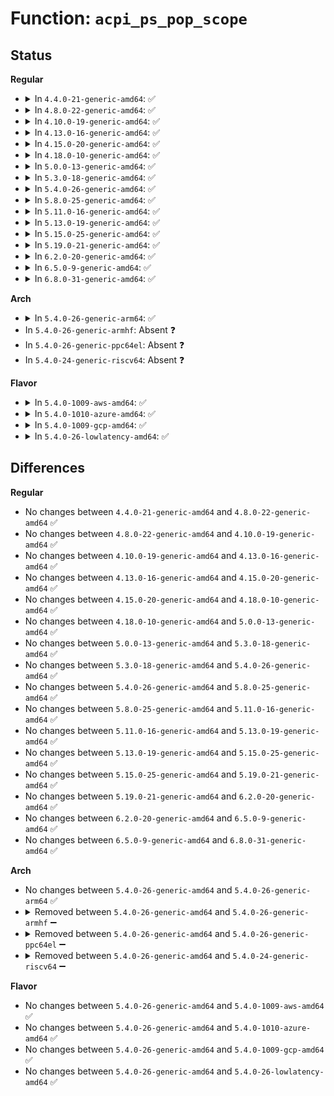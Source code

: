 # Function: <code>acpi_ps_pop_scope</code>

## Status
<b>Regular</b>
<ul>
<li>
<details>
<summary>In <code>4.4.0-21-generic-amd64</code>: ✅</summary>

```c
void acpi_ps_pop_scope(struct acpi_parse_state * parser_state, union acpi_parse_object * * op, u32 * arg_list, u32 * arg_count)
```

```json
{
  "name": "acpi_ps_pop_scope",
  "collision_type": "Unique Global",
  "inline_type": "No",
  "funcs": [
    {
      "addr": 18446744071583703494,
      "name": "acpi_ps_pop_scope",
      "external": true,
      "loc": "drivers/acpi/acpica/psscope.c:199",
      "file": "drivers/acpi/acpica/psscope.c",
      "inline": "seen, unknown",
      "caller_inline": [],
      "caller_func": [
        "drivers/acpi/acpica/psloop.c:acpi_ps_parse_loop",
        "drivers/acpi/acpica/psobject.c:acpi_ps_complete_final_op",
        "drivers/acpi/acpica/psobject.c:acpi_ps_complete_final_op"
      ]
    }
  ],
  "symbols": [
    {
      "addr": 18446744071583703494,
      "name": "acpi_ps_pop_scope",
      "section": ".text",
      "bind": "STB_GLOBAL",
      "size": 113
    }
  ]
}
```
</details>
</li>
<li>
<details>
<summary>In <code>4.8.0-22-generic-amd64</code>: ✅</summary>

```c
void acpi_ps_pop_scope(struct acpi_parse_state * parser_state, union acpi_parse_object * * op, u32 * arg_list, u32 * arg_count)
```

```json
{
  "name": "acpi_ps_pop_scope",
  "collision_type": "Unique Global",
  "inline_type": "No",
  "funcs": [
    {
      "addr": 18446744071584027891,
      "name": "acpi_ps_pop_scope",
      "external": true,
      "loc": "drivers/acpi/acpica/psscope.c:199",
      "file": "drivers/acpi/acpica/psscope.c",
      "inline": "seen, unknown",
      "caller_inline": [],
      "caller_func": [
        "drivers/acpi/acpica/psloop.c:acpi_ps_parse_loop",
        "drivers/acpi/acpica/psobject.c:acpi_ps_complete_final_op",
        "drivers/acpi/acpica/psobject.c:acpi_ps_complete_final_op"
      ]
    }
  ],
  "symbols": [
    {
      "addr": 18446744071584027891,
      "name": "acpi_ps_pop_scope",
      "section": ".text",
      "bind": "STB_GLOBAL",
      "size": 113
    }
  ]
}
```
</details>
</li>
<li>
<details>
<summary>In <code>4.10.0-19-generic-amd64</code>: ✅</summary>

```c
void acpi_ps_pop_scope(struct acpi_parse_state * parser_state, union acpi_parse_object * * op, u32 * arg_list, u32 * arg_count)
```

```json
{
  "name": "acpi_ps_pop_scope",
  "collision_type": "Unique Global",
  "inline_type": "No",
  "funcs": [
    {
      "addr": 18446744071584169812,
      "name": "acpi_ps_pop_scope",
      "external": true,
      "loc": "drivers/acpi/acpica/psscope.c:199",
      "file": "drivers/acpi/acpica/psscope.c",
      "inline": "seen, unknown",
      "caller_inline": [],
      "caller_func": [
        "drivers/acpi/acpica/psloop.c:acpi_ps_parse_loop",
        "drivers/acpi/acpica/psobject.c:acpi_ps_complete_final_op",
        "drivers/acpi/acpica/psobject.c:acpi_ps_complete_final_op"
      ]
    }
  ],
  "symbols": [
    {
      "addr": 18446744071584169812,
      "name": "acpi_ps_pop_scope",
      "section": ".text",
      "bind": "STB_GLOBAL",
      "size": 113
    }
  ]
}
```
</details>
</li>
<li>
<details>
<summary>In <code>4.13.0-16-generic-amd64</code>: ✅</summary>

```c
void acpi_ps_pop_scope(struct acpi_parse_state * parser_state, union acpi_parse_object * * op, u32 * arg_list, u32 * arg_count)
```

```json
{
  "name": "acpi_ps_pop_scope",
  "collision_type": "Unique Global",
  "inline_type": "No",
  "funcs": [
    {
      "addr": 18446744071584237295,
      "name": "acpi_ps_pop_scope",
      "external": true,
      "loc": "drivers/acpi/acpica/psscope.c:199",
      "file": "drivers/acpi/acpica/psscope.c",
      "inline": "seen, unknown",
      "caller_inline": [],
      "caller_func": [
        "drivers/acpi/acpica/psloop.c:acpi_ps_parse_loop",
        "drivers/acpi/acpica/psobject.c:acpi_ps_complete_final_op",
        "drivers/acpi/acpica/psobject.c:acpi_ps_complete_final_op"
      ]
    }
  ],
  "symbols": [
    {
      "addr": 18446744071584237295,
      "name": "acpi_ps_pop_scope",
      "section": ".text",
      "bind": "STB_GLOBAL",
      "size": 113
    }
  ]
}
```
</details>
</li>
<li>
<details>
<summary>In <code>4.15.0-20-generic-amd64</code>: ✅</summary>

```c
void acpi_ps_pop_scope(struct acpi_parse_state * parser_state, union acpi_parse_object * * op, u32 * arg_list, u32 * arg_count)
```

```json
{
  "name": "acpi_ps_pop_scope",
  "collision_type": "Unique Global",
  "inline_type": "No",
  "funcs": [
    {
      "addr": 18446744071584588231,
      "name": "acpi_ps_pop_scope",
      "external": true,
      "loc": "drivers/acpi/acpica/psscope.c:199",
      "file": "drivers/acpi/acpica/psscope.c",
      "inline": "seen, unknown",
      "caller_inline": [],
      "caller_func": [
        "drivers/acpi/acpica/psloop.c:acpi_ps_parse_loop",
        "drivers/acpi/acpica/psobject.c:acpi_ps_complete_final_op",
        "drivers/acpi/acpica/psobject.c:acpi_ps_complete_final_op",
        "drivers/acpi/acpica/psobject.c:acpi_ps_complete_op",
        "drivers/acpi/acpica/psobject.c:acpi_ps_complete_op",
        "drivers/acpi/acpica/psobject.c:acpi_ps_complete_op",
        "drivers/acpi/acpica/psobject.c:acpi_ps_complete_op",
        "drivers/acpi/acpica/psobject.c:acpi_ps_complete_op"
      ]
    }
  ],
  "symbols": [
    {
      "addr": 18446744071584588231,
      "name": "acpi_ps_pop_scope",
      "section": ".text",
      "bind": "STB_GLOBAL",
      "size": 251
    }
  ]
}
```
</details>
</li>
<li>
<details>
<summary>In <code>4.18.0-10-generic-amd64</code>: ✅</summary>

```c
void acpi_ps_pop_scope(struct acpi_parse_state * parser_state, union acpi_parse_object * * op, u32 * arg_list, u32 * arg_count)
```

```json
{
  "name": "acpi_ps_pop_scope",
  "collision_type": "Unique Global",
  "inline_type": "No",
  "funcs": [
    {
      "addr": 18446744071584813755,
      "name": "acpi_ps_pop_scope",
      "external": true,
      "loc": "drivers/acpi/acpica/psscope.c:165",
      "file": "drivers/acpi/acpica/psscope.c",
      "inline": "seen, unknown",
      "caller_inline": [],
      "caller_func": [
        "drivers/acpi/acpica/psloop.c:acpi_ps_parse_loop",
        "drivers/acpi/acpica/psobject.c:acpi_ps_complete_final_op",
        "drivers/acpi/acpica/psobject.c:acpi_ps_complete_final_op",
        "drivers/acpi/acpica/psobject.c:acpi_ps_complete_op",
        "drivers/acpi/acpica/psobject.c:acpi_ps_complete_op",
        "drivers/acpi/acpica/psobject.c:acpi_ps_complete_op",
        "drivers/acpi/acpica/psobject.c:acpi_ps_complete_op",
        "drivers/acpi/acpica/psobject.c:acpi_ps_complete_op"
      ]
    }
  ],
  "symbols": [
    {
      "addr": 18446744071584813755,
      "name": "acpi_ps_pop_scope",
      "section": ".text",
      "bind": "STB_GLOBAL",
      "size": 251
    }
  ]
}
```
</details>
</li>
<li>
<details>
<summary>In <code>5.0.0-13-generic-amd64</code>: ✅</summary>

```c
void acpi_ps_pop_scope(struct acpi_parse_state * parser_state, union acpi_parse_object * * op, u32 * arg_list, u32 * arg_count)
```

```json
{
  "name": "acpi_ps_pop_scope",
  "collision_type": "Unique Global",
  "inline_type": "No",
  "funcs": [
    {
      "addr": 18446744071584916475,
      "name": "acpi_ps_pop_scope",
      "external": true,
      "loc": "drivers/acpi/acpica/psscope.c:165",
      "file": "drivers/acpi/acpica/psscope.c",
      "inline": "seen, unknown",
      "caller_inline": [],
      "caller_func": [
        "drivers/acpi/acpica/psloop.c:acpi_ps_parse_loop",
        "drivers/acpi/acpica/psobject.c:acpi_ps_complete_final_op",
        "drivers/acpi/acpica/psobject.c:acpi_ps_complete_final_op",
        "drivers/acpi/acpica/psobject.c:acpi_ps_complete_op",
        "drivers/acpi/acpica/psobject.c:acpi_ps_complete_op",
        "drivers/acpi/acpica/psobject.c:acpi_ps_complete_op",
        "drivers/acpi/acpica/psobject.c:acpi_ps_complete_op",
        "drivers/acpi/acpica/psobject.c:acpi_ps_complete_op"
      ]
    }
  ],
  "symbols": [
    {
      "addr": 18446744071584916475,
      "name": "acpi_ps_pop_scope",
      "section": ".text",
      "bind": "STB_GLOBAL",
      "size": 251
    }
  ]
}
```
</details>
</li>
<li>
<details>
<summary>In <code>5.3.0-18-generic-amd64</code>: ✅</summary>

```c
void acpi_ps_pop_scope(struct acpi_parse_state * parser_state, union acpi_parse_object * * op, u32 * arg_list, u32 * arg_count)
```

```json
{
  "name": "acpi_ps_pop_scope",
  "collision_type": "Unique Global",
  "inline_type": "No",
  "funcs": [
    {
      "addr": 18446744071585119147,
      "name": "acpi_ps_pop_scope",
      "external": true,
      "loc": "drivers/acpi/acpica/psscope.c:165",
      "file": "drivers/acpi/acpica/psscope.c",
      "inline": "seen, unknown",
      "caller_inline": [],
      "caller_func": [
        "drivers/acpi/acpica/psloop.c:acpi_ps_parse_loop",
        "drivers/acpi/acpica/psobject.c:acpi_ps_complete_final_op",
        "drivers/acpi/acpica/psobject.c:acpi_ps_complete_final_op",
        "drivers/acpi/acpica/psobject.c:acpi_ps_complete_op",
        "drivers/acpi/acpica/psobject.c:acpi_ps_complete_op",
        "drivers/acpi/acpica/psobject.c:acpi_ps_complete_op",
        "drivers/acpi/acpica/psobject.c:acpi_ps_complete_op",
        "drivers/acpi/acpica/psobject.c:acpi_ps_complete_op"
      ]
    }
  ],
  "symbols": [
    {
      "addr": 18446744071585119147,
      "name": "acpi_ps_pop_scope",
      "section": ".text",
      "bind": "STB_GLOBAL",
      "size": 253
    }
  ]
}
```
</details>
</li>
<li>
<details>
<summary>In <code>5.4.0-26-generic-amd64</code>: ✅</summary>

```c
void acpi_ps_pop_scope(struct acpi_parse_state * parser_state, union acpi_parse_object * * op, u32 * arg_list, u32 * arg_count)
```

```json
{
  "name": "acpi_ps_pop_scope",
  "collision_type": "Unique Global",
  "inline_type": "No",
  "funcs": [
    {
      "addr": 18446744071585255509,
      "name": "acpi_ps_pop_scope",
      "external": true,
      "loc": "drivers/acpi/acpica/psscope.c:165",
      "file": "drivers/acpi/acpica/psscope.c",
      "inline": "seen, unknown",
      "caller_inline": [],
      "caller_func": [
        "drivers/acpi/acpica/psloop.c:acpi_ps_parse_loop",
        "drivers/acpi/acpica/psobject.c:acpi_ps_complete_final_op",
        "drivers/acpi/acpica/psobject.c:acpi_ps_complete_final_op",
        "drivers/acpi/acpica/psobject.c:acpi_ps_complete_op",
        "drivers/acpi/acpica/psobject.c:acpi_ps_complete_op",
        "drivers/acpi/acpica/psobject.c:acpi_ps_complete_op",
        "drivers/acpi/acpica/psobject.c:acpi_ps_complete_op",
        "drivers/acpi/acpica/psobject.c:acpi_ps_complete_op"
      ]
    }
  ],
  "symbols": [
    {
      "addr": 18446744071585255509,
      "name": "acpi_ps_pop_scope",
      "section": ".text",
      "bind": "STB_GLOBAL",
      "size": 253
    }
  ]
}
```
</details>
</li>
<li>
<details>
<summary>In <code>5.8.0-25-generic-amd64</code>: ✅</summary>

```c
void acpi_ps_pop_scope(struct acpi_parse_state * parser_state, union acpi_parse_object * * op, u32 * arg_list, u32 * arg_count)
```

```json
{
  "name": "acpi_ps_pop_scope",
  "collision_type": "Unique Global",
  "inline_type": "No",
  "funcs": [
    {
      "addr": 18446744071585961438,
      "name": "acpi_ps_pop_scope",
      "external": true,
      "loc": "drivers/acpi/acpica/psscope.c:165",
      "file": "drivers/acpi/acpica/psscope.c",
      "inline": "seen, unknown",
      "caller_inline": [],
      "caller_func": [
        "drivers/acpi/acpica/psloop.c:acpi_ps_parse_loop",
        "drivers/acpi/acpica/psobject.c:acpi_ps_complete_final_op",
        "drivers/acpi/acpica/psobject.c:acpi_ps_complete_final_op",
        "drivers/acpi/acpica/psobject.c:acpi_ps_complete_op",
        "drivers/acpi/acpica/psobject.c:acpi_ps_complete_op",
        "drivers/acpi/acpica/psobject.c:acpi_ps_complete_op",
        "drivers/acpi/acpica/psobject.c:acpi_ps_complete_op",
        "drivers/acpi/acpica/psobject.c:acpi_ps_complete_op"
      ]
    }
  ],
  "symbols": [
    {
      "addr": 18446744071585961438,
      "name": "acpi_ps_pop_scope",
      "section": ".text",
      "bind": "STB_GLOBAL",
      "size": 253
    }
  ]
}
```
</details>
</li>
<li>
<details>
<summary>In <code>5.11.0-16-generic-amd64</code>: ✅</summary>

```c
void acpi_ps_pop_scope(struct acpi_parse_state * parser_state, union acpi_parse_object * * op, u32 * arg_list, u32 * arg_count)
```

```json
{
  "name": "acpi_ps_pop_scope",
  "collision_type": "Unique Global",
  "inline_type": "No",
  "funcs": [
    {
      "addr": 18446744071586084356,
      "name": "acpi_ps_pop_scope",
      "external": true,
      "loc": "drivers/acpi/acpica/psscope.c:165",
      "file": "drivers/acpi/acpica/psscope.c",
      "inline": "seen, unknown",
      "caller_inline": [],
      "caller_func": [
        "drivers/acpi/acpica/psloop.c:acpi_ps_parse_loop",
        "drivers/acpi/acpica/psobject.c:acpi_ps_complete_final_op",
        "drivers/acpi/acpica/psobject.c:acpi_ps_complete_final_op",
        "drivers/acpi/acpica/psobject.c:acpi_ps_complete_op",
        "drivers/acpi/acpica/psobject.c:acpi_ps_complete_op",
        "drivers/acpi/acpica/psobject.c:acpi_ps_complete_op",
        "drivers/acpi/acpica/psobject.c:acpi_ps_complete_op",
        "drivers/acpi/acpica/psobject.c:acpi_ps_complete_op"
      ]
    }
  ],
  "symbols": [
    {
      "addr": 18446744071586084356,
      "name": "acpi_ps_pop_scope",
      "section": ".text",
      "bind": "STB_GLOBAL",
      "size": 253
    }
  ]
}
```
</details>
</li>
<li>
<details>
<summary>In <code>5.13.0-19-generic-amd64</code>: ✅</summary>

```c
void acpi_ps_pop_scope(struct acpi_parse_state * parser_state, union acpi_parse_object * * op, u32 * arg_list, u32 * arg_count)
```

```json
{
  "name": "acpi_ps_pop_scope",
  "collision_type": "Unique Global",
  "inline_type": "No",
  "funcs": [
    {
      "addr": 18446744071585961159,
      "name": "acpi_ps_pop_scope",
      "external": true,
      "loc": "drivers/acpi/acpica/psscope.c:165",
      "file": "drivers/acpi/acpica/psscope.c",
      "inline": "seen, unknown",
      "caller_inline": [],
      "caller_func": [
        "drivers/acpi/acpica/psloop.c:acpi_ps_parse_loop",
        "drivers/acpi/acpica/psobject.c:acpi_ps_complete_final_op",
        "drivers/acpi/acpica/psobject.c:acpi_ps_complete_final_op",
        "drivers/acpi/acpica/psobject.c:acpi_ps_complete_op",
        "drivers/acpi/acpica/psobject.c:acpi_ps_complete_op",
        "drivers/acpi/acpica/psobject.c:acpi_ps_complete_op",
        "drivers/acpi/acpica/psobject.c:acpi_ps_complete_op",
        "drivers/acpi/acpica/psobject.c:acpi_ps_complete_op"
      ]
    }
  ],
  "symbols": [
    {
      "addr": 18446744071585961159,
      "name": "acpi_ps_pop_scope",
      "section": ".text",
      "bind": "STB_GLOBAL",
      "size": 253
    }
  ]
}
```
</details>
</li>
<li>
<details>
<summary>In <code>5.15.0-25-generic-amd64</code>: ✅</summary>

```c
void acpi_ps_pop_scope(struct acpi_parse_state * parser_state, union acpi_parse_object * * op, u32 * arg_list, u32 * arg_count)
```

```json
{
  "name": "acpi_ps_pop_scope",
  "collision_type": "Unique Global",
  "inline_type": "No",
  "funcs": [
    {
      "addr": 18446744071586449513,
      "name": "acpi_ps_pop_scope",
      "external": true,
      "loc": "drivers/acpi/acpica/psscope.c:165",
      "file": "drivers/acpi/acpica/psscope.c",
      "inline": "seen, unknown",
      "caller_inline": [],
      "caller_func": [
        "drivers/acpi/acpica/psloop.c:acpi_ps_parse_loop",
        "drivers/acpi/acpica/psobject.c:acpi_ps_complete_final_op",
        "drivers/acpi/acpica/psobject.c:acpi_ps_complete_final_op",
        "drivers/acpi/acpica/psobject.c:acpi_ps_complete_op",
        "drivers/acpi/acpica/psobject.c:acpi_ps_complete_op",
        "drivers/acpi/acpica/psobject.c:acpi_ps_complete_op",
        "drivers/acpi/acpica/psobject.c:acpi_ps_complete_op",
        "drivers/acpi/acpica/psobject.c:acpi_ps_complete_op"
      ]
    }
  ],
  "symbols": [
    {
      "addr": 18446744071586449513,
      "name": "acpi_ps_pop_scope",
      "section": ".text",
      "bind": "STB_GLOBAL",
      "size": 253
    }
  ]
}
```
</details>
</li>
<li>
<details>
<summary>In <code>5.19.0-21-generic-amd64</code>: ✅</summary>

```c
void acpi_ps_pop_scope(struct acpi_parse_state * parser_state, union acpi_parse_object * * op, u32 * arg_list, u32 * arg_count)
```

```json
{
  "name": "acpi_ps_pop_scope",
  "collision_type": "Unique Global",
  "inline_type": "No",
  "funcs": [
    {
      "addr": 18446744071587701180,
      "name": "acpi_ps_pop_scope",
      "external": true,
      "loc": "drivers/acpi/acpica/psscope.c:165",
      "file": "drivers/acpi/acpica/psscope.c",
      "inline": "seen, unknown",
      "caller_inline": [],
      "caller_func": [
        "drivers/acpi/acpica/psloop.c:acpi_ps_parse_loop",
        "drivers/acpi/acpica/psobject.c:acpi_ps_complete_final_op",
        "drivers/acpi/acpica/psobject.c:acpi_ps_complete_final_op",
        "drivers/acpi/acpica/psobject.c:acpi_ps_complete_op",
        "drivers/acpi/acpica/psobject.c:acpi_ps_complete_op",
        "drivers/acpi/acpica/psobject.c:acpi_ps_complete_op",
        "drivers/acpi/acpica/psobject.c:acpi_ps_complete_op",
        "drivers/acpi/acpica/psobject.c:acpi_ps_complete_op"
      ]
    }
  ],
  "symbols": [
    {
      "addr": 18446744071587701180,
      "name": "acpi_ps_pop_scope",
      "section": ".text",
      "bind": "STB_GLOBAL",
      "size": 265
    }
  ]
}
```
</details>
</li>
<li>
<details>
<summary>In <code>6.2.0-20-generic-amd64</code>: ✅</summary>

```c
void acpi_ps_pop_scope(struct acpi_parse_state * parser_state, union acpi_parse_object * * op, u32 * arg_list, u32 * arg_count)
```

```json
{
  "name": "acpi_ps_pop_scope",
  "collision_type": "Unique Global",
  "inline_type": "No",
  "funcs": [
    {
      "addr": 18446744071589015216,
      "name": "acpi_ps_pop_scope",
      "external": true,
      "loc": "drivers/acpi/acpica/psscope.c:165",
      "file": "drivers/acpi/acpica/psscope.c",
      "inline": "seen, unknown",
      "caller_inline": [],
      "caller_func": [
        "drivers/acpi/acpica/psloop.c:acpi_ps_parse_loop",
        "drivers/acpi/acpica/psobject.c:acpi_ps_complete_final_op",
        "drivers/acpi/acpica/psobject.c:acpi_ps_complete_final_op",
        "drivers/acpi/acpica/psobject.c:acpi_ps_complete_op",
        "drivers/acpi/acpica/psobject.c:acpi_ps_complete_op",
        "drivers/acpi/acpica/psobject.c:acpi_ps_complete_op",
        "drivers/acpi/acpica/psobject.c:acpi_ps_complete_op",
        "drivers/acpi/acpica/psobject.c:acpi_ps_complete_op"
      ]
    }
  ],
  "symbols": [
    {
      "addr": 18446744071589015216,
      "name": "acpi_ps_pop_scope",
      "section": ".text",
      "bind": "STB_GLOBAL",
      "size": 284
    }
  ]
}
```
</details>
</li>
<li>
<details>
<summary>In <code>6.5.0-9-generic-amd64</code>: ✅</summary>

```c
void acpi_ps_pop_scope(struct acpi_parse_state * parser_state, union acpi_parse_object * * op, u32 * arg_list, u32 * arg_count)
```

```json
{
  "name": "acpi_ps_pop_scope",
  "collision_type": "Unique Global",
  "inline_type": "No",
  "funcs": [
    {
      "addr": 18446744071589305776,
      "name": "acpi_ps_pop_scope",
      "external": true,
      "loc": "drivers/acpi/acpica/psscope.c:165",
      "file": "drivers/acpi/acpica/psscope.c",
      "inline": "seen, unknown",
      "caller_inline": [],
      "caller_func": [
        "drivers/acpi/acpica/psloop.c:acpi_ps_parse_loop",
        "drivers/acpi/acpica/psobject.c:acpi_ps_complete_final_op",
        "drivers/acpi/acpica/psobject.c:acpi_ps_complete_final_op",
        "drivers/acpi/acpica/psobject.c:acpi_ps_complete_op",
        "drivers/acpi/acpica/psobject.c:acpi_ps_complete_op",
        "drivers/acpi/acpica/psobject.c:acpi_ps_complete_op",
        "drivers/acpi/acpica/psobject.c:acpi_ps_complete_op",
        "drivers/acpi/acpica/psobject.c:acpi_ps_complete_op"
      ]
    }
  ],
  "symbols": [
    {
      "addr": 18446744071589305776,
      "name": "acpi_ps_pop_scope",
      "section": ".text",
      "bind": "STB_GLOBAL",
      "size": 284
    }
  ]
}
```
</details>
</li>
<li>
<details>
<summary>In <code>6.8.0-31-generic-amd64</code>: ✅</summary>

```c
void acpi_ps_pop_scope(struct acpi_parse_state * parser_state, union acpi_parse_object * * op, u32 * arg_list, u32 * arg_count)
```

```json
{
  "name": "acpi_ps_pop_scope",
  "collision_type": "Unique Global",
  "inline_type": "No",
  "funcs": [
    {
      "addr": 18446744071589612544,
      "name": "acpi_ps_pop_scope",
      "external": true,
      "loc": "drivers/acpi/acpica/psscope.c:165",
      "file": "drivers/acpi/acpica/psscope.c",
      "inline": "seen, unknown",
      "caller_inline": [],
      "caller_func": [
        "drivers/acpi/acpica/psloop.c:acpi_ps_parse_loop",
        "drivers/acpi/acpica/psobject.c:acpi_ps_complete_final_op",
        "drivers/acpi/acpica/psobject.c:acpi_ps_complete_final_op",
        "drivers/acpi/acpica/psobject.c:acpi_ps_complete_op",
        "drivers/acpi/acpica/psobject.c:acpi_ps_complete_op",
        "drivers/acpi/acpica/psobject.c:acpi_ps_complete_op",
        "drivers/acpi/acpica/psobject.c:acpi_ps_complete_op",
        "drivers/acpi/acpica/psobject.c:acpi_ps_complete_op"
      ]
    }
  ],
  "symbols": [
    {
      "addr": 18446744071589612544,
      "name": "acpi_ps_pop_scope",
      "section": ".text",
      "bind": "STB_GLOBAL",
      "size": 284
    }
  ]
}
```
</details>
</li>
</ul>
<b>Arch</b>
<ul>
<li>
<details>
<summary>In <code>5.4.0-26-generic-arm64</code>: ✅</summary>

```c
void acpi_ps_pop_scope(struct acpi_parse_state * parser_state, union acpi_parse_object * * op, u32 * arg_list, u32 * arg_count)
```

```json
{
  "name": "acpi_ps_pop_scope",
  "collision_type": "Unique Global",
  "inline_type": "No",
  "funcs": [
    {
      "addr": 18446603336497576600,
      "name": "acpi_ps_pop_scope",
      "external": true,
      "loc": "drivers/acpi/acpica/psscope.c:165",
      "file": "drivers/acpi/acpica/psscope.c",
      "inline": "seen, unknown",
      "caller_inline": [],
      "caller_func": [
        "drivers/acpi/acpica/psloop.c:acpi_ps_parse_loop",
        "drivers/acpi/acpica/psobject.c:acpi_ps_complete_final_op",
        "drivers/acpi/acpica/psobject.c:acpi_ps_complete_final_op"
      ]
    }
  ],
  "symbols": [
    {
      "addr": 18446603336497576600,
      "name": "acpi_ps_pop_scope",
      "section": ".text",
      "bind": "STB_GLOBAL",
      "size": 128
    }
  ]
}
```
</details>
</li>
<li>
In <code>5.4.0-26-generic-armhf</code>: Absent ❓
</li>
<li>
In <code>5.4.0-26-generic-ppc64el</code>: Absent ❓
</li>
<li>
In <code>5.4.0-24-generic-riscv64</code>: Absent ❓
</li>
</ul>
<b>Flavor</b>
<ul>
<li>
<details>
<summary>In <code>5.4.0-1009-aws-amd64</code>: ✅</summary>

```c
void acpi_ps_pop_scope(struct acpi_parse_state * parser_state, union acpi_parse_object * * op, u32 * arg_list, u32 * arg_count)
```

```json
{
  "name": "acpi_ps_pop_scope",
  "collision_type": "Unique Global",
  "inline_type": "No",
  "funcs": [
    {
      "addr": 18446744071585107863,
      "name": "acpi_ps_pop_scope",
      "external": true,
      "loc": "drivers/acpi/acpica/psscope.c:165",
      "file": "drivers/acpi/acpica/psscope.c",
      "inline": "seen, unknown",
      "caller_inline": [],
      "caller_func": [
        "drivers/acpi/acpica/psloop.c:acpi_ps_parse_loop",
        "drivers/acpi/acpica/psobject.c:acpi_ps_complete_final_op",
        "drivers/acpi/acpica/psobject.c:acpi_ps_complete_final_op"
      ]
    }
  ],
  "symbols": [
    {
      "addr": 18446744071585107863,
      "name": "acpi_ps_pop_scope",
      "section": ".text",
      "bind": "STB_GLOBAL",
      "size": 114
    }
  ]
}
```
</details>
</li>
<li>
<details>
<summary>In <code>5.4.0-1010-azure-amd64</code>: ✅</summary>

```c
void acpi_ps_pop_scope(struct acpi_parse_state * parser_state, union acpi_parse_object * * op, u32 * arg_list, u32 * arg_count)
```

```json
{
  "name": "acpi_ps_pop_scope",
  "collision_type": "Unique Global",
  "inline_type": "No",
  "funcs": [
    {
      "addr": 18446744071585023190,
      "name": "acpi_ps_pop_scope",
      "external": true,
      "loc": "drivers/acpi/acpica/psscope.c:165",
      "file": "drivers/acpi/acpica/psscope.c",
      "inline": "seen, unknown",
      "caller_inline": [],
      "caller_func": [
        "drivers/acpi/acpica/psloop.c:acpi_ps_parse_loop",
        "drivers/acpi/acpica/psobject.c:acpi_ps_complete_final_op",
        "drivers/acpi/acpica/psobject.c:acpi_ps_complete_final_op"
      ]
    }
  ],
  "symbols": [
    {
      "addr": 18446744071585023190,
      "name": "acpi_ps_pop_scope",
      "section": ".text",
      "bind": "STB_GLOBAL",
      "size": 114
    }
  ]
}
```
</details>
</li>
<li>
<details>
<summary>In <code>5.4.0-1009-gcp-amd64</code>: ✅</summary>

```c
void acpi_ps_pop_scope(struct acpi_parse_state * parser_state, union acpi_parse_object * * op, u32 * arg_list, u32 * arg_count)
```

```json
{
  "name": "acpi_ps_pop_scope",
  "collision_type": "Unique Global",
  "inline_type": "No",
  "funcs": [
    {
      "addr": 18446744071585207093,
      "name": "acpi_ps_pop_scope",
      "external": true,
      "loc": "drivers/acpi/acpica/psscope.c:165",
      "file": "drivers/acpi/acpica/psscope.c",
      "inline": "seen, unknown",
      "caller_inline": [],
      "caller_func": [
        "drivers/acpi/acpica/psloop.c:acpi_ps_parse_loop",
        "drivers/acpi/acpica/psobject.c:acpi_ps_complete_final_op",
        "drivers/acpi/acpica/psobject.c:acpi_ps_complete_final_op",
        "drivers/acpi/acpica/psobject.c:acpi_ps_complete_op",
        "drivers/acpi/acpica/psobject.c:acpi_ps_complete_op",
        "drivers/acpi/acpica/psobject.c:acpi_ps_complete_op",
        "drivers/acpi/acpica/psobject.c:acpi_ps_complete_op",
        "drivers/acpi/acpica/psobject.c:acpi_ps_complete_op"
      ]
    }
  ],
  "symbols": [
    {
      "addr": 18446744071585207093,
      "name": "acpi_ps_pop_scope",
      "section": ".text",
      "bind": "STB_GLOBAL",
      "size": 253
    }
  ]
}
```
</details>
</li>
<li>
<details>
<summary>In <code>5.4.0-26-lowlatency-amd64</code>: ✅</summary>

```c
void acpi_ps_pop_scope(struct acpi_parse_state * parser_state, union acpi_parse_object * * op, u32 * arg_list, u32 * arg_count)
```

```json
{
  "name": "acpi_ps_pop_scope",
  "collision_type": "Unique Global",
  "inline_type": "No",
  "funcs": [
    {
      "addr": 18446744071585313253,
      "name": "acpi_ps_pop_scope",
      "external": true,
      "loc": "drivers/acpi/acpica/psscope.c:165",
      "file": "drivers/acpi/acpica/psscope.c",
      "inline": "seen, unknown",
      "caller_inline": [],
      "caller_func": [
        "drivers/acpi/acpica/psloop.c:acpi_ps_parse_loop",
        "drivers/acpi/acpica/psobject.c:acpi_ps_complete_final_op",
        "drivers/acpi/acpica/psobject.c:acpi_ps_complete_final_op",
        "drivers/acpi/acpica/psobject.c:acpi_ps_complete_op",
        "drivers/acpi/acpica/psobject.c:acpi_ps_complete_op",
        "drivers/acpi/acpica/psobject.c:acpi_ps_complete_op",
        "drivers/acpi/acpica/psobject.c:acpi_ps_complete_op",
        "drivers/acpi/acpica/psobject.c:acpi_ps_complete_op"
      ]
    }
  ],
  "symbols": [
    {
      "addr": 18446744071585313253,
      "name": "acpi_ps_pop_scope",
      "section": ".text",
      "bind": "STB_GLOBAL",
      "size": 253
    }
  ]
}
```
</details>
</li>
</ul>

## Differences
<b>Regular</b>
<ul>
<li>
No changes between <code>4.4.0-21-generic-amd64</code> and <code>4.8.0-22-generic-amd64</code> ✅
</li>
<li>
No changes between <code>4.8.0-22-generic-amd64</code> and <code>4.10.0-19-generic-amd64</code> ✅
</li>
<li>
No changes between <code>4.10.0-19-generic-amd64</code> and <code>4.13.0-16-generic-amd64</code> ✅
</li>
<li>
No changes between <code>4.13.0-16-generic-amd64</code> and <code>4.15.0-20-generic-amd64</code> ✅
</li>
<li>
No changes between <code>4.15.0-20-generic-amd64</code> and <code>4.18.0-10-generic-amd64</code> ✅
</li>
<li>
No changes between <code>4.18.0-10-generic-amd64</code> and <code>5.0.0-13-generic-amd64</code> ✅
</li>
<li>
No changes between <code>5.0.0-13-generic-amd64</code> and <code>5.3.0-18-generic-amd64</code> ✅
</li>
<li>
No changes between <code>5.3.0-18-generic-amd64</code> and <code>5.4.0-26-generic-amd64</code> ✅
</li>
<li>
No changes between <code>5.4.0-26-generic-amd64</code> and <code>5.8.0-25-generic-amd64</code> ✅
</li>
<li>
No changes between <code>5.8.0-25-generic-amd64</code> and <code>5.11.0-16-generic-amd64</code> ✅
</li>
<li>
No changes between <code>5.11.0-16-generic-amd64</code> and <code>5.13.0-19-generic-amd64</code> ✅
</li>
<li>
No changes between <code>5.13.0-19-generic-amd64</code> and <code>5.15.0-25-generic-amd64</code> ✅
</li>
<li>
No changes between <code>5.15.0-25-generic-amd64</code> and <code>5.19.0-21-generic-amd64</code> ✅
</li>
<li>
No changes between <code>5.19.0-21-generic-amd64</code> and <code>6.2.0-20-generic-amd64</code> ✅
</li>
<li>
No changes between <code>6.2.0-20-generic-amd64</code> and <code>6.5.0-9-generic-amd64</code> ✅
</li>
<li>
No changes between <code>6.5.0-9-generic-amd64</code> and <code>6.8.0-31-generic-amd64</code> ✅
</li>
</ul>
<b>Arch</b>
<ul>
<li>
No changes between <code>5.4.0-26-generic-amd64</code> and <code>5.4.0-26-generic-arm64</code> ✅
</li>
<li>
<details>
<summary>Removed between <code>5.4.0-26-generic-amd64</code> and <code>5.4.0-26-generic-armhf</code> ➖</summary>

```c
void acpi_ps_pop_scope(struct acpi_parse_state * parser_state, union acpi_parse_object * * op, u32 * arg_list, u32 * arg_count)
```
</details>
</li>
<li>
<details>
<summary>Removed between <code>5.4.0-26-generic-amd64</code> and <code>5.4.0-26-generic-ppc64el</code> ➖</summary>

```c
void acpi_ps_pop_scope(struct acpi_parse_state * parser_state, union acpi_parse_object * * op, u32 * arg_list, u32 * arg_count)
```
</details>
</li>
<li>
<details>
<summary>Removed between <code>5.4.0-26-generic-amd64</code> and <code>5.4.0-24-generic-riscv64</code> ➖</summary>

```c
void acpi_ps_pop_scope(struct acpi_parse_state * parser_state, union acpi_parse_object * * op, u32 * arg_list, u32 * arg_count)
```
</details>
</li>
</ul>
<b>Flavor</b>
<ul>
<li>
No changes between <code>5.4.0-26-generic-amd64</code> and <code>5.4.0-1009-aws-amd64</code> ✅
</li>
<li>
No changes between <code>5.4.0-26-generic-amd64</code> and <code>5.4.0-1010-azure-amd64</code> ✅
</li>
<li>
No changes between <code>5.4.0-26-generic-amd64</code> and <code>5.4.0-1009-gcp-amd64</code> ✅
</li>
<li>
No changes between <code>5.4.0-26-generic-amd64</code> and <code>5.4.0-26-lowlatency-amd64</code> ✅
</li>
</ul>
